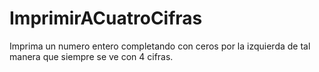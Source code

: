 # ImprimirACuatroCifras
Imprima un numero entero completando con ceros por la izquierda de tal manera que siempre se ve con 4 cifras.

